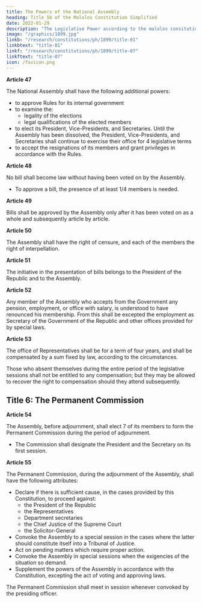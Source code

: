 ```yaml
---
title: The Powers of the National Assembly
heading: Title 5b of the Malolos Constitution Simplified
date: 2022-01-29
description: "The Legislative Power according to the malolos consitution"
image: "/graphics/1899.jpg"
linkb: "/research/constitutions/ph/1899/title-01"
linkbtext: "title-01"
linkf: "/research/constitutions/ph/1899/title-07"
linkftext: "title-07"
icon: /favicon.png
---
```



**Article 47**

The National Assembly shall have the following additional powers:

- to approve Rules for its internal government
- to examine the:
  - legality of the elections
  - legal qualifications of the elected members
- to elect its President, Vice-Presidents, and Secretaries. Until the Assembly has been dissolved, the President, Vice-Presidents, and Secretaries shall continue to exercise their office for 4 legislative terms
- to accept the resignations of its members and grant privileges in accordance with the Rules.


**Article 48**

No bill shall become law without having been voted on by the Assembly.
- To approve a bill, the presence of at least 1/4 members is needed. 

<!-- in the Assembly  of the total number of the members whose elections have been duly approved and taken the oath of office shall be necessary. -->

**Article 49**

Bills shall be approved by the Assembly only after it has been voted on as a whole and subsequently article by article.


**Article 50**

The Assembly shall have the right of censure, and each of the members the right of interpellation.


**Article 51**

The initiative in the presentation of bills belongs to the President of the Republic and to the Assembly.


**Article 52**

Any member of the Assembly who accepts from the Government any pension, employment, or office with salary, is understood to have renounced his membership. From this shall be excepted the employment as Secretary of the Government of the Republic and other offices provided for by special laws.


**Article 53**

The office of Representatives shall be for a term of four years, and shall be compensated by a sum fixed by law, according to the circumstances.

Those who absent themselves during the entire period of the legislative sessions shall not be entitled to any compensation; but they may be allowed to recover the right to compensation should they attend subsequently.


## Title 6: The Permanent Commission

**Article 54**

The Assembly, before adjournment, shall elect 7 of its members to form the Permanent Commission during the period of adjournment.
- The Commission shall designate the President and the Secretary on its first session.


**Article 55**

The Permanent Commission, during the adjournment of the Assembly, shall have the following attributes:
- Declare if there is sufficient cause, in the cases provided by this Constitution, to proceed against:
  - the President of the Republic
  - the Representatives
  - Department secretaries
  - the Chief Justice of the Supreme Court
  - the Solicitor-General
- Convoke the Assembly to a special session in the cases where the latter should constitute itself into a Tribunal of Justice.
- Act on pending matters which require proper action.
- Convoke the Assembly in special sessions when the exigencies of the situation so demand.
- Supplement the powers of the Assembly in accordance with the Constitution, excepting the act of voting and approving laws.

The Permanent Commission shall meet in session whenever convoked by the presiding officer.<!-- , in accordance with this Constitution. -->
